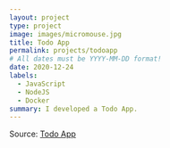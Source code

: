 ```yaml
---
layout: project
type: project
image: images/micromouse.jpg
title: Todo App
permalink: projects/todoapp
# All dates must be YYYY-MM-DD format!
date: 2020-12-24
labels:
  - JavaScript
  - NodeJS
  - Docker
summary: I developed a Todo App.
---
```


Source: <a href="https://github.com/kkjaseem/todo-app-on-docker"></i>Todo App</a>


